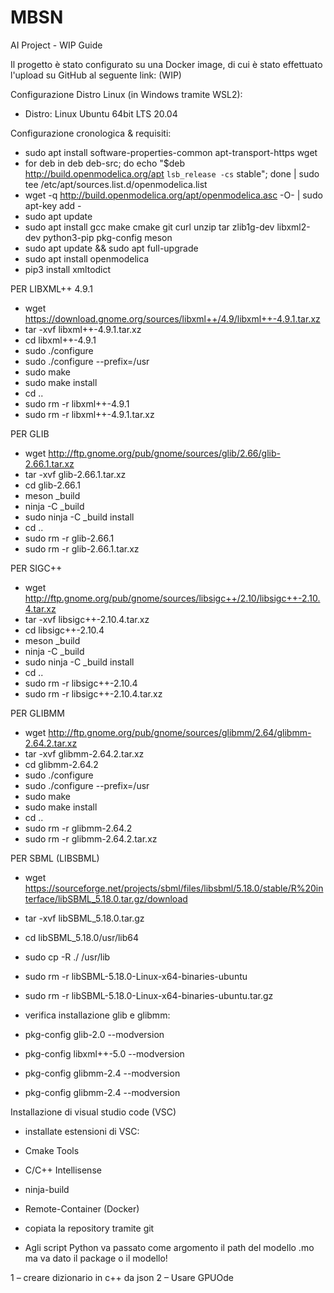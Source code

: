 # MBSN
AI Project - WIP Guide

Il progetto è stato configurato su una Docker image, di cui è stato effettuato l'upload su GitHub al seguente link: (WIP)


Configurazione Distro Linux (in Windows tramite WSL2):
- Distro: Linux Ubuntu 64bit LTS 20.04


Configurazione cronologica & requisiti:
- sudo apt install software-properties-common apt-transport-https wget
- for deb in deb deb-src; do echo "$deb http://build.openmodelica.org/apt `lsb_release -cs` stable"; done | sudo tee /etc/apt/sources.list.d/openmodelica.list
- wget -q http://build.openmodelica.org/apt/openmodelica.asc -O- | sudo apt-key add - 
- sudo apt update
- sudo apt install gcc make cmake git curl unzip tar zlib1g-dev libxml2-dev python3-pip pkg-config meson    
- sudo apt update && sudo apt full-upgrade
- sudo apt install openmodelica
- pip3 install xmltodict


PER LIBXML++ 4.9.1
- wget https://download.gnome.org/sources/libxml++/4.9/libxml++-4.9.1.tar.xz
- tar -xvf libxml++-4.9.1.tar.xz
- cd libxml++-4.9.1
- sudo ./configure
- sudo ./configure --prefix=/usr
- sudo make
- sudo make install
- cd ..
- sudo rm -r libxml++-4.9.1
- sudo rm -r libxml++-4.9.1.tar.xz


PER GLIB
- wget http://ftp.gnome.org/pub/gnome/sources/glib/2.66/glib-2.66.1.tar.xz
- tar -xvf glib-2.66.1.tar.xz
- cd glib-2.66.1
- meson _build
- ninja -C _build
- sudo ninja -C _build install
- cd ..
- sudo rm -r glib-2.66.1
- sudo rm -r glib-2.66.1.tar.xz


PER SIGC++
- wget http://ftp.gnome.org/pub/gnome/sources/libsigc++/2.10/libsigc++-2.10.4.tar.xz
- tar -xvf libsigc++-2.10.4.tar.xz
- cd libsigc++-2.10.4
- meson _build
- ninja -C _build
- sudo ninja -C _build install
- cd ..
- sudo rm -r libsigc++-2.10.4
- sudo rm -r libsigc++-2.10.4.tar.xz


PER GLIBMM
- wget http://ftp.gnome.org/pub/gnome/sources/glibmm/2.64/glibmm-2.64.2.tar.xz
- tar -xvf glibmm-2.64.2.tar.xz
- cd glibmm-2.64.2
- sudo ./configure
- sudo ./configure --prefix=/usr
- sudo make
- sudo make install
- cd ..
- sudo rm -r glibmm-2.64.2
- sudo rm -r glibmm-2.64.2.tar.xz


PER SBML (LIBSBML)
- wget https://sourceforge.net/projects/sbml/files/libsbml/5.18.0/stable/R%20interface/libSBML_5.18.0.tar.gz/download
- tar -xvf libSBML_5.18.0.tar.gz
- cd libSBML_5.18.0/usr/lib64
- sudo cp -R ./ /usr/lib
- sudo rm -r libSBML-5.18.0-Linux-x64-binaries-ubuntu
- sudo rm -r libSBML-5.18.0-Linux-x64-binaries-ubuntu.tar.gz


- verifica installazione glib e glibmm:
- pkg-config glib-2.0 --modversion
- pkg-config libxml++-5.0 --modversion
- pkg-config glibmm-2.4 --modversion
- pkg-config glibmm-2.4 --modversion


Installazione di visual studio code (VSC)
- installate estensioni di VSC:
- Cmake Tools
- C/C++ Intellisense
- ninja-build
- Remote-Container (Docker)
- copiata la repository tramite git


- Agli script Python va passato come argomento il path del modello .mo ma va dato il package o il modello!

1 – creare dizionario in c++ da json
2 – Usare GPUOde
